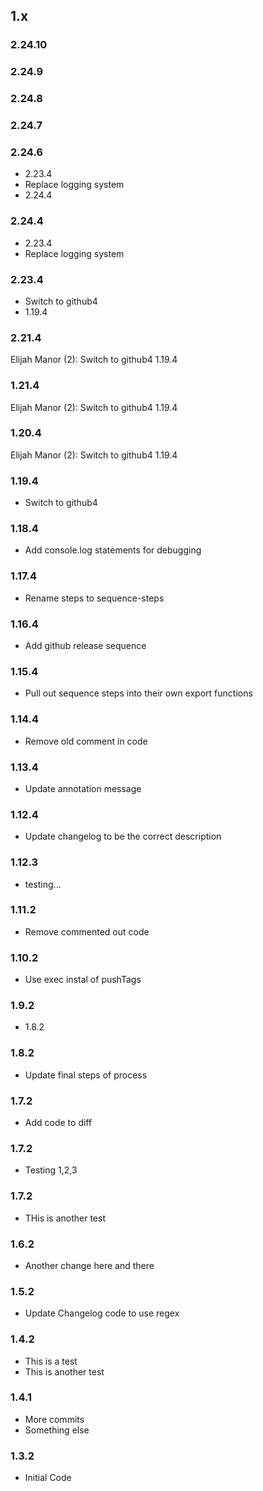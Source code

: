 ## 1.x

### 2.24.10


### 2.24.9


### 2.24.8


### 2.24.7


### 2.24.6

* 2.23.4
* Replace logging system
* 2.24.4

### 2.24.4

* 2.23.4
* Replace logging system

### 2.23.4

* Switch to github4
* 1.19.4

### 2.21.4

Elijah Manor (2):
      Switch to github4
      1.19.4


### 1.21.4

Elijah Manor (2):
      Switch to github4
      1.19.4


### 1.20.4

Elijah Manor (2):
      Switch to github4
      1.19.4


### 1.19.4

* Switch to github4

### 1.18.4

* Add console.log statements for debugging

### 1.17.4

* Rename steps to sequence-steps

### 1.16.4

* Add github release sequence

### 1.15.4

* Pull out sequence steps into their own export functions

### 1.14.4

* Remove old comment in code

### 1.13.4

* Update annotation message

### 1.12.4

* Update changelog to be the correct description

### 1.12.3

* testing...

### 1.11.2

* Remove commented out code

### 1.10.2

* Use exec instal of pushTags

### 1.9.2

* 1.8.2

### 1.8.2

* Update final steps of process

### 1.7.2

* Add code to diff

### 1.7.2

* Testing 1,2,3

### 1.7.2

* THis is another test

### 1.6.2

* Another change here and there

### 1.5.2

* Update Changelog code to use regex

### 1.4.2

* This is a test
* This is another test

### 1.4.1

* More commits
* Something else

### 1.3.2

* Initial Code
